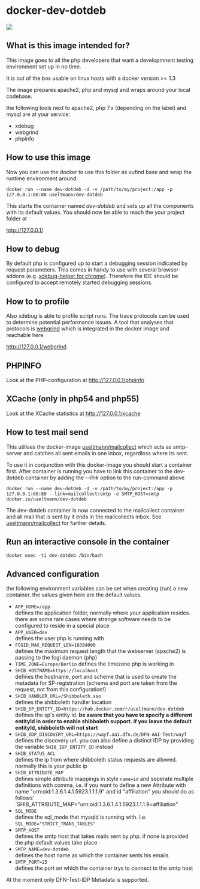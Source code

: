 # docker-dev-dotdeb

[![](https://images.microbadger.com/badges/version/useltmann/dev-dotdeb.svg)](http://microbadger.com/images/useltmann/dev-dotdeb "Get your own version badge on microbadger.com")

## What is this image intended for?

This image goes to all the php developers that want a developmnent testing environment set up in no time.

It is out of the box usable on linux hosts with a docker version >= 1.3

The image prepares apache2, php and mysql and wraps around your local codebase.

the following tools next to apache2, php 7.x (depending on the label) and mysql are at your service:

* xdebug
* webgrind
* phpinfo


## How to use this image

Now you can use the docker to use this folder as vufind base and wrap the runtime environment around

    docker run --name dev-dotdeb -d -v /path/to/my/project:/app -p 127.0.0.1:80:80 useltmann/dev-dotdeb

This starts the container named _dev-dotdeb_ and sets up all the components with its default values. You should now be able
to reach the your project folder at

http://127.0.0.1/

## How to debug

By default php is configured up to start a debugging session indicated by request parameters. This comes in handy to use
with several browser-addons (e.g. [xdebug-helper for chrome][3]). Therefore the IDE should be configured to accept remotely
started debugging sessions.

## How to to profile

Also xdebug is able to profile script runs. The trace protocols can be used to determine potential performance issues.
A tool that analyses that protocols is [webgrind][1] which is integrated in the docker image and reachable here

http://127.0.0.1/webgrind

## PHPINFO

Look at the PHP-configuration at http://127.0.0.1/phpinfo

## XCache (only in php54 and php55)

Look at the XCache statistics at http://127.0.0.1/xcache

## How to test mail send

This utilises the docker-image [useltmann/mailcollect][5] which acts as smtp-server and catches all sent emails in one inbox,
regardless where its sent.

To use it in conjunction with this docker-image you should start a container first. After container is running you have
to link this container to the dev-dotdeb container by adding the _--link_ option to the run-command above

    docker run --name dev-dotdeb -d -v /path/to/my/project:/app -p 127.0.0.1:80:80 --link=mailcollect:smtp -e SMTP_HOST=smtp docker.io/useltmann/dev-dotdeb

The dev-dotdeb container is now connected to the mailcollect container and all mail that is sent by it ends in the mailcollects inbox. See [useltmann/mailcollect][5] for further details.

## Run an interactive console in the container

    docker exec -ti dev-dotdeb /bin/bash

## Advanced configuration

the following environment variables can be set when creating (run) a new container.
the values given here are the default values.

* `APP_HOME=/app`<br/>
defines the application folder, normally where your application resides. there are some rare cases where strange software needs to
be configured to reside in a special place
* `APP_USER=dev`<br/>
defines the user php is running with
* `FCGID_MAX_REQUEST_LEN=16384000`<br/>
defines the maximum request length that the webserver (apache2) is passing to the fcgi daemon (php)
* `TIME_ZONE=Europe/Berlin`
defines the timezone php is working in
* `SHIB_HOSTNAME=https://localhost`<br/>
defines the hostname, port and scheme that is used to create the metadata for SP-registration (schema and port are taken from the request, not from this configuration!)
* `SHIB_HANDLER_URL=/Shibboleth.sso`<br/>
defines the shibboleth handler location
* `SHIB_SP_ENTITY_ID=https://hub.docker.com/r/useltmann/dev-dotdeb`<br/>
defines the sp's entity id. **be aware that you have to specify a different entityId in order to enable shibboleth support. if you leave the default entityId, shibboleth will not start**
* `SHIB_IDP_DISCOVERY_URL=https://wayf.aai.dfn.de/DFN-AAI-Test/wayf`<br/>
defines the discovery url. you can also define a distinct IDP by providing the variable `SHIB_IDP_ENTITY_ID` instead
* `SHIB_STATUS_ACL`<br />
defines the ip from where shibboleth status requests are allowed. normally this is your public ip
* `SHIB_ATTRIBUTE_MAP`<br />
defines simple attribute mappings in style `name=id` and seperate multiple definitions with comma, i.e. if you want to define a new Attribute with name "urn:oid:1.3.6.1.4.1.5923.1.1.1.9" and id "affiliation" you should do as follows' `SHIB_ATTRIBUTE_MAP="urn:oid:1.3.6.1.4.1.5923.1.1.1.9=affiliation"
* `SQL_MODE`<br />
defines the sql_mode that mysqld is running with. I.e. `SQL_MODE="STRICT_TRANS_TABLES"`
* `SMTP_HOST`<br />
defines the smtp host that takes mails sent by php. if none is provided the php default values take place
* `SMTP_NAME=dev-dotdeb`<br />
defines the host name as which the container sents his emails
* `SMTP_PORT=25`<br />
defines the port on which the container trys to connect to the smtp host

At the moment only DFN-Test-IDP Metadata is supported.


  [1]: https://code.google.com/p/webgrind/
  [2]: https://getcomposer.org/
  [3]: https://github.com/mac-cain13/xdebug-helper-for-chrome
  [4]: http://www.phing.info/
  [5]: https://registry.hub.docker.com/u/useltmann/mailcollect/
